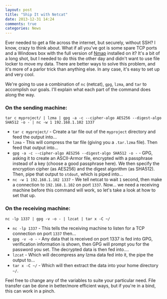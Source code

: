```yaml
---
layout: post
title: "Ship It with Netcat"
date: 2013-12-31 14:24
comments: true
categories: News
---
```


Ever needed to get a file across the internet, but securely, without SSH? I know, crazy to think about. What if all you've got is some spare TCP ports and a Windows box with the full version of [Nmap](http://nmap.org/book/inst-windows.html) installed on it? It's a bit of a long shot, but I needed to do this the other day and didn't want to use file locker to move my data. There are better ways to solve this problem, and it's more of a parlor trick than anything else. In any case, it's easy to set up and very cool.

We're going to use a combination of `nc` (netcat), `gpg`, `lzma`, and `tar` to accomplish our goals. I'll explain what each part of the command does along the way.

### On the sending machine:

`tar c myproject/ | lzma | gpg -a -c --cipher-algo AES256 --digest-algo SHA512 -o - | nc -w 1 192.168.1.102 1337` 

* `tar c myproject/` - Create a tar file out of the `myproject` directory and feed the output into...
* `lzma` - This will compress the tar file (giving you a `.tar.lzma` file). Then feed that output into...
* `gpg -a -c --cipher-algo AES256 --digest-algo SHA512 -o -` - GPG, asking it to create an ASCII-Armor file, encrypted with a passphrase instead of a key (choose a good passphrase here). We then specify the encryption cipher (as AES256) and the digest algorithm (as SHA512). Then, pipe that output to `stdout`, which is piped into...
* `nc -w 1 192.168.1.102 1337` - We tell netcat to wait `1` second, then make a connection to `192.168.1.102` on port `1337`. Now... we need a receiving machine before this command will work, so let's take a look at how to set that up.

### On the receiving machine:

`nc -lp 1337 | gpg -v -o - | lzcat | tar x -C ~/`

* `nc -lp 1337` - This tells the receiving machine to listen for a TCP connection on port `1337` then...
* `gpg -v -o -` - Any data that is received on port 1337 is fed into GPG, verification information is shown, then GPG will prompt you for the password you set. The decrypted data is then fed into....
* `lzcat` - Which will decompress any lzma data fed into it, the pipe the output to...
* `tar x -C ~/` - Which will then extract the data into your home directory `~/`.

Feel free to change any of the variables to suite your particular need. File transfer can be done in better/more efficient ways, but if you're in a bind, this can work in a pinch.


